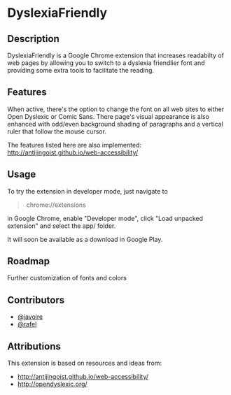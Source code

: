 DyslexiaFriendly
================

Description
-----------

DyslexiaFriendly is a Google Chrome extension that increases readabilty of web pages by allowing you to switch to a dyslexia friendlier font and providing some extra tools to facilitate the reading.

Features
--------

When active, there's the option to change the font on all web sites to either Open Dyslexic or Comic Sans. There page's visual appearance is also enhanced with odd/even background shading of paragraphs and a vertical ruler that follow the mouse cursor.

The features listed here are also implemented: http://antijingoist.github.io/web-accessibility/

Usage
-----

To try the extension in developer mode, just navigate to

> chrome://extensions

in Google Chrome, enable "Developer mode", click "Load unpacked extension" and select the app/ folder.

It will soon be available as a download in Google Play.

Roadmap
-------

Further customization of fonts and colors

Contributors
-------

* [@javoire](https://github.com/javoire)
* [@rafel](https://github.com/rafel)

Attributions
--------

This extension is based on resources and ideas from:

* http://antijingoist.github.io/web-accessibility/
* http://opendyslexic.org/
